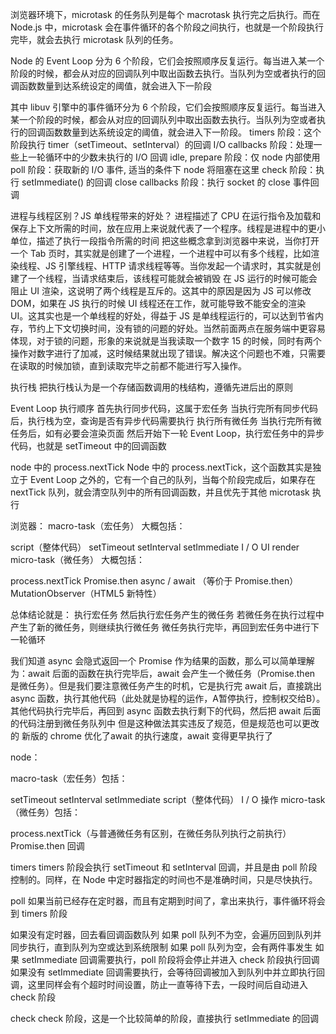 浏览器环境下，microtask 的任务队列是每个 macrotask 执行完之后执行。而在 Node.js 中，microtask 会在事件循环的各个阶段之间执行，也就是一个阶段执行完毕，就会去执行 microtask 队列的任务。

Node 的 Event Loop 分为 6 个阶段，它们会按照顺序反复运行。每当进入某一个阶段的时候，都会从对应的回调队列中取出函数去执行。当队列为空或者执行的回调函数数量到达系统设定的阈值，就会进入下一阶段

其中 libuv 引擎中的事件循环分为 6 个阶段，它们会按照顺序反复运行。每当进入某一个阶段的时候，都会从对应的回调队列中取出函数去执行。当队列为空或者执行的回调函数数量到达系统设定的阈值，就会进入下一阶段。
timers 阶段：这个阶段执行 timer（setTimeout、setInterval）的回调
I/O callbacks 阶段：处理一些上一轮循环中的少数未执行的 I/O 回调
idle, prepare 阶段：仅 node 内部使用
poll 阶段：获取新的 I/O 事件, 适当的条件下 node 将阻塞在这里
check 阶段：执行 setImmediate() 的回调
close callbacks 阶段：执行 socket 的 close 事件回调

进程与线程区别？JS 单线程带来的好处？
进程描述了 CPU 在运行指令及加载和保存上下文所需的时间，放在应用上来说就代表了一个程序。线程是进程中的更小单位，描述了执行一段指令所需的时间
把这些概念拿到浏览器中来说，当你打开一个 Tab 页时，其实就是创建了一个进程，一个进程中可以有多个线程，比如渲染线程、JS 引擎线程、HTTP 请求线程等等。当你发起一个请求时，其实就是创建了一个线程，当请求结束后，该线程可能就会被销毁
在 JS 运行的时候可能会阻止 UI 渲染，这说明了两个线程是互斥的。这其中的原因是因为 JS 可以修改 DOM，如果在 JS 执行的时候 UI 线程还在工作，就可能导致不能安全的渲染 UI。这其实也是一个单线程的好处，得益于 JS 是单线程运行的，可以达到节省内存，节约上下文切换时间，没有锁的问题的好处。当然前面两点在服务端中更容易体现，对于锁的问题，形象的来说就是当我读取一个数字 15 的时候，同时有两个操作对数字进行了加减，这时候结果就出现了错误。解决这个问题也不难，只需要在读取的时候加锁，直到读取完毕之前都不能进行写入操作。

执行栈
把执行栈认为是一个存储函数调用的栈结构，遵循先进后出的原则

Event Loop 执行顺序
首先执行同步代码，这属于宏任务
当执行完所有同步代码后，执行栈为空，查询是否有异步代码需要执行
执行所有微任务
当执行完所有微任务后，如有必要会渲染页面
然后开始下一轮 Event Loop，执行宏任务中的异步代码，也就是 setTimeout 中的回调函数


node 中的 process.nextTick
Node 中的 process.nextTick，这个函数其实是独立于 Event Loop 之外的，它有一个自己的队列，当每个阶段完成后，如果存在 nextTick 队列，就会清空队列中的所有回调函数，并且优先于其他 microtask 执行



浏览器：
macro-task（宏任务） 大概包括：

script（整体代码）
setTimeout
setInterval
setImmediate
I / O
UI render
micro-task（微任务） 大概包括：

process.nextTick
Promise.then
async / await （等价于 Promise.then）
MutationObserver（HTML5 新特性）


总体结论就是：
执行宏任务
然后执行宏任务产生的微任务
若微任务在执行过程中产生了新的微任务，则继续执行微任务
微任务执行完毕，再回到宏任务中进行下一轮循环


我们知道 async 会隐式返回一个 Promise 作为结果的函数，那么可以简单理解为：await 后面的函数在执行完毕后，await 会产生一个微任务（Promise.then 是微任务）。但是我们要注意微任务产生的时机，它是执行完 await 后，直接跳出 async 函数，执行其他代码（此处就是协程的运作，A暂停执行，控制权交给B）。其他代码执行完毕后，再回到 async 函数去执行剩下的代码，然后把 await 后面的代码注册到微任务队列中
但是这种做法其实违反了规范，但是规范也可以更改的
新版的 chrome 优化了await 的执行速度，await 变得更早执行了

node：

macro-task（宏任务）包括：

setTimeout
setInterval
setImmediate
script（整体代码）
I / O 操作
micro-task（微任务）包括：

process.nextTick（与普通微任务有区别，在微任务队列执行之前执行）
Promise.then 回调

timers
timers 阶段会执行 setTimeout 和 setInterval 回调，并且是由 poll 阶段控制的。同样，在 Node 中定时器指定的时间也不是准确时间，只是尽快执行。

poll
如果当前已经存在定时器，而且有定期到时间了，拿出来执行，事件循环将会到 timers 阶段

如果没有定时器，回去看回调函数队列
如果 poll 队列不为空，会遍历回到队列并同步执行，直到队列为空或达到系统限制
如果 poll 队列为空，会有两件事发生
如果 setImmediate 回调需要执行，poll 阶段将会停止并进入 check 阶段执行回调
如果没有 setImmediate 回调需要执行，会等待回调被加入到队列中并立即执行回调，这里同样会有个超时时间设置，防止一直等待下去，一段时间后自动进入 check 阶段

check
check 阶段，这是一个比较简单的阶段，直接执行 setImmediate 的回调
